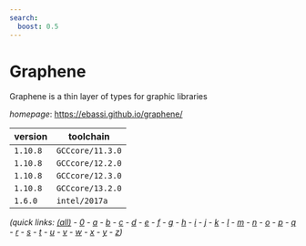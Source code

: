 ```yaml
---
search:
  boost: 0.5
---
```

# Graphene

Graphene is a thin layer of types for graphic libraries

*homepage*: <https://ebassi.github.io/graphene/>

version | toolchain
--------|----------
``1.10.8`` | ``GCCcore/11.3.0``
``1.10.8`` | ``GCCcore/12.2.0``
``1.10.8`` | ``GCCcore/12.3.0``
``1.10.8`` | ``GCCcore/13.2.0``
``1.6.0`` | ``intel/2017a``


*(quick links: [(all)](../index.md) - [0](../0/index.md) - [a](../a/index.md) - [b](../b/index.md) - [c](../c/index.md) - [d](../d/index.md) - [e](../e/index.md) - [f](../f/index.md) - [g](../g/index.md) - [h](../h/index.md) - [i](../i/index.md) - [j](../j/index.md) - [k](../k/index.md) - [l](../l/index.md) - [m](../m/index.md) - [n](../n/index.md) - [o](../o/index.md) - [p](../p/index.md) - [q](../q/index.md) - [r](../r/index.md) - [s](../s/index.md) - [t](../t/index.md) - [u](../u/index.md) - [v](../v/index.md) - [w](../w/index.md) - [x](../x/index.md) - [y](../y/index.md) - [z](../z/index.md))*

